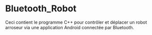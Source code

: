 # Bluetooth_Robot
Ceci contient le programme C++ pour contrôler et déplacer un robot arroseur via une application Android connectée par Bluetooth.
